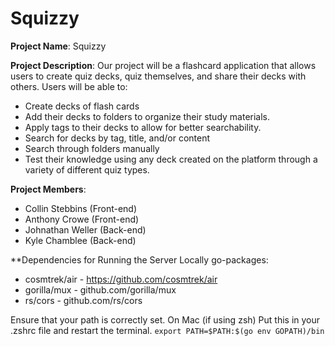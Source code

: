 # Squizzy

**Project Name**: 
Squizzy


**Project Description**:
Our project will be a flashcard application that allows users to create quiz decks, quiz themselves, and share their decks with others. Users will be able to:
 - Create decks of flash cards
 - Add their decks to folders to organize their study materials. 
 - Apply tags to their decks to allow for better searchability. 
 - Search for decks by tag, title, and/or content
 - Search through folders manually
 - Test their knowledge using any deck created on the platform through a variety of different quiz types. 




**Project Members**:
- Collin Stebbins (Front-end)
- Anthony Crowe (Front-end)
- Johnathan Weller (Back-end)
- Kyle Chamblee (Back-end)



**Dependencies for Running the Server Locally
go-packages:
- cosmtrek/air - https://github.com/cosmtrek/air
- gorilla/mux - github.com/gorilla/mux
- rs/cors - github.com/rs/cors

Ensure that your path is correctly set. On Mac (if using zsh) Put this in your .zshrc file and restart the terminal. 
``` export PATH=$PATH:$(go env GOPATH)/bin ```
